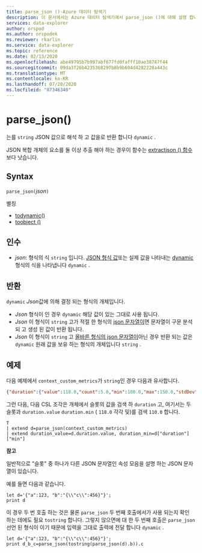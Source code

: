 ```yaml
---
title: parse_json ()-Azure 데이터 탐색기
description: 이 문서에서는 Azure 데이터 탐색기에서 parse_json ()에 대해 설명 합니다.
services: data-explorer
author: orspod
ms.author: orspodek
ms.reviewer: rkarlin
ms.service: data-explorer
ms.topic: reference
ms.date: 02/13/2020
ms.openlocfilehash: abe49795b7b997abf677fd0fafff10ae38787f44
ms.sourcegitcommit: 09da3f26b4235368297b8b9b604d4282228a443c
ms.translationtype: MT
ms.contentlocale: ko-KR
ms.lasthandoff: 07/28/2020
ms.locfileid: "87346340"
---
```

# <a name="parse_json"></a>parse_json()

는를 `string` JSON 값으로 해석 하 고 값을로 반환 합니다 `dynamic` .

JSON 복합 개체의 요소를 둘 이상 추출 해야 하는 경우이 함수는 [extractjson () 함수](./extractjsonfunction.md) 보다 낫습니다.

## <a name="syntax"></a>Syntax

`parse_json(`*json*`)`

별칭
- [todynamic()](./todynamicfunction.md)
- [toobject ()](./todynamicfunction.md)

## <a name="arguments"></a>인수

* *json*: 형식의 식 `string` 입니다. [JSON 형식 값](https://json.org/)또는 실제 값을 나타내는 [dynamic](./scalar-data-types/dynamic.md)형식의 식을 나타냅니다 `dynamic` .

## <a name="returns"></a>반환

`dynamic` *Json*값에 의해 결정 되는 형식의 개체입니다.
* *Json* 형식이 인 경우 `dynamic` 해당 값이 있는 그대로 사용 됩니다.
* *Json* 이 형식이 `string` 고가 적절 한 형식의 [json 문자열이](https://json.org/)면 문자열이 구문 분석 되 고 생성 된 값이 반환 됩니다.
* *Json* 이 형식이 `string` 고 [올바른 형식의 json 문자열이](https://json.org/)아닌 경우 반환 되는 값은 `dynamic` 원래 값을 보유 하는 형식의 개체입니다 `string` .

## <a name="example"></a>예제

다음 예제에서 `context_custom_metrics`가 `string`인 경우 다음과 유사합니다.

```json
{"duration":{"value":118.0,"count":5.0,"min":100.0,"max":150.0,"stdDev":0.0,"sampledValue":118.0,"sum":118.0}}
```

그런 다음, 다음 CSL 조각은 개체에서 슬롯의 값을 검색 하 `duration` 고, 여기서는 두 슬롯과 `duration.value` `duration.min` ( `118.0` 각각 및)를 검색 `110.0` 합니다.

```kusto
T
| extend d=parse_json(context_custom_metrics) 
| extend duration_value=d.duration.value, duration_min=d["duration"]["min"]
```

**참고**

일반적으로 "슬롯" 중 하나가 다른 JSON 문자열인 속성 모음을 설명 하는 JSON 문자열이 있습니다. 

예를 들면 다음과 같습니다.

```kusto
let d='{"a":123, "b":"{\\"c\\":456}"}';
print d
```

이 경우 두 번 호출 하는 것은 물론 `parse_json` 두 번째 호출에서가 사용 되는지 확인 하는 데에도 필요 `tostring` 합니다. 그렇지 않으면에 대 한 두 번째 호출은 `parse_json` 선언 된 형식이 이기 때문에 입력을 그대로 출력에 전달 합니다 `dynamic` .

```kusto
let d='{"a":123, "b":"{\\"c\\":456}"}';
print d_b_c=parse_json(tostring(parse_json(d).b)).c
```
